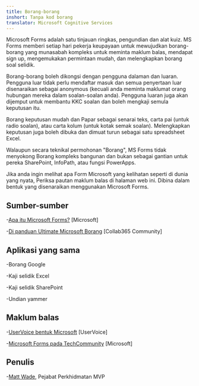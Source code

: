 ```yaml
---
title: Borang-borang
inshort: Tanpa kod borang
translator: Microsoft Cognitive Services
---
```


Microsoft Forms adalah satu tinjauan ringkas, pengundian dan alat kuiz. MS Forms memberi
setiap hari pekerja keupayaan untuk mewujudkan borang-borang yang munasabah kompleks untuk
meminta maklum balas, mendapat sign up, mengemukakan permintaan mudah, dan
melengkapkan borang soal selidik.

Borang-borang boleh dikongsi dengan pengguna dalaman dan luaran. Pengguna luar
tidak perlu mendaftar masuk dan semua penyertaan luar disenaraikan sebagai anonymous
(kecuali anda meminta maklumat orang hubungan mereka dalam soalan-soalan anda).
Pengguna luaran juga akan dijemput untuk membantu KKC soalan dan
boleh mengkaji semula keputusan itu.

Borang keputusan mudah dan Papar sebagai senarai teks, carta pai (untuk
radio soalan), atau carta kolum (untuk kotak semak soalan). Melengkapkan
keputusan juga boleh dibuka dan dimuat turun sebagai satu spreadsheet Excel.

Walaupun secara teknikal permohonan "Borang", MS Forms tidak menyokong
Borang kompleks bangunan dan bukan sebagai gantian untuk pereka SharePoint,
InfoPath, atau fungsi PowerApps.

Jika anda ingin melihat apa Form Microsoft yang kelihatan seperti di dunia yang nyata,
Periksa pautan maklum balas di halaman web ini. Dibina dalam bentuk yang disenaraikan
menggunakan Microsoft Forms.

Sumber-sumber
---------

-[Apa itu Microsoft Forms?](https://support.office.com/en-us/forms)
    \[Microsoft\]

-[Di panduan Ultimate Microsoft
    Borang](https://collab365.community/ultimate-guide-microsoft-forms/)
    \[Collab365 Community\]

Aplikasi yang sama
------------

-Borang Google

-Kaji selidik Excel

-Kaji selidik SharePoint

-Undian yammer

Maklum balas
---------

-[UserVoice bentuk Microsoft](https://microsoftforms.uservoice.com/forums/386451-welcome-to-microsoft-forms-suggestion-box)
    \[UserVoice\]

-[Microsoft Forms pada TechCommunity](https://techcommunity.microsoft.com/t5/Microsoft-Forms/ct-p/MicrosoftForms)
    \[Microsoft\]

Penulis
---------

-[Matt Wade](https://www.linkedin.com/in/thatmattwade/), Pejabat Perkhidmatan MVP


